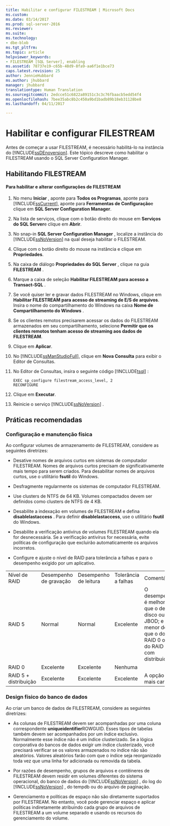 ```yaml
---
title: Habilitar e configurar FILESTREAM | Microsoft Docs
ms.custom: 
ms.date: 03/14/2017
ms.prod: sql-server-2016
ms.reviewer: 
ms.suite: 
ms.technology:
- dbe-blob
ms.tgt_pltfrm: 
ms.topic: article
helpviewer_keywords:
- FILESTREAM [SQL Server], enabling
ms.assetid: 78737e19-c65b-48d9-8fa9-aa6f1e1bce73
caps.latest.revision: 25
author: JennieHubbard
ms.author: jhubbard
manager: jhubbard
translationtype: Human Translation
ms.sourcegitcommit: 2edcce51c6822a89151c3c3c76fbaacb5edd54f4
ms.openlocfilehash: 7bee35abc8b2c450a9bd1badb89b18eb31128be8
ms.lasthandoff: 04/11/2017

---
```

# <a name="enable-and-configure-filestream"></a>Habilitar e configurar FILESTREAM
  Antes de começar a usar FILESTREAM, é necessário habilitá-lo na instância do [!INCLUDE[ssDEnoversion](../../includes/ssdenoversion-md.md)]. Este tópico descreve como habilitar o FILESTREAM usando o SQL Server Configuration Manager.  
  
##  <a name="enabling"></a> Habilitando FILESTREAM  
  
#### <a name="to-enable-and-change-filestream-settings"></a>Para habilitar e alterar configurações de FILESTREAM  
  
1.  No menu **Iniciar** , aponte para **Todos os Programas**, aponte para [!INCLUDE[ssCurrent](../../includes/sscurrent-md.md)], aponte para **Ferramentas de Configuração**e clique em **SQL Server Configuration Manager**.  
  
2.  Na lista de serviços, clique com o botão direito do mouse em **Serviços do SQL Server**e clique em **Abrir**.  
  
3.  No snap-in **SQL Server Configuration Manager** , localize a instância do [!INCLUDE[ssNoVersion](../../includes/ssnoversion-md.md)] na qual deseja habilitar o FILESTREAM.  
  
4.  Clique com o botão direito do mouse na instância e clique em **Propriedades**.  
  
5.  Na caixa de diálogo **Propriedades do SQL Server** , clique na guia **FILESTREAM** .  
  
6.  Marque a caixa de seleção **Habilitar FILESTREAM para acesso a Transact-SQL** .  
  
7.  Se você quiser ler e gravar dados FILESTREAM no Windows, clique em **Habilitar FILESTREAM para acesso de streaming de E/S de arquivos**. Insira o nome do compartilhamento do Windows na caixa **Nome de Compartilhamento do Windows** .  
  
8.  Se os clientes remotos precisarem acessar os dados do FILESTREAM armazenados em seu compartilhamento, selecione **Permitir que os clientes remotos tenham acesso de streaming aos dados de FILESTREAM**.  
  
9. Clique em **Aplicar**.  
  
10. No [!INCLUDE[ssManStudioFull](../../includes/ssmanstudiofull-md.md)], clique em **Nova Consulta** para exibir o Editor de Consultas.  
  
11. No Editor de Consultas, insira o seguinte código [!INCLUDE[tsql](../../includes/tsql-md.md)] :  
  
    ```tsql  
    EXEC sp_configure filestream_access_level, 2  
    RECONFIGURE  
    ```  
  
12. Clique em **Executar**.  
  
13. Reinicie o serviço [!INCLUDE[ssNoVersion](../../includes/ssnoversion-md.md)] .  
  
  
##  <a name="best"></a> Práticas recomendadas  
  
###  <a name="config"></a> Configuração e manutenção física  
 Ao configurar volumes de armazenamento de FILESTREAM, considere as seguintes diretrizes:  
  
-   Desative nomes de arquivos curtos em sistemas de computador FILESTREAM. Nomes de arquivos curtos precisam de significativamente mais tempo para serem criados. Para desabilitar nomes de arquivos curtos, use o utilitário **fsutil** do Windows.  
  
-   Desfragmente regularmente os sistemas de computador FILESTREAM.  
  
-   Use clusters de NTFS de 64 KB. Volumes compactados devem ser definidos como clusters de NTFS de 4 KB.  
  
-   Desabilite a indexação em volumes de FILESTREAM e defina **disablelastaccess** . Para definir **disablelastaccess**, use o utilitário **fsutil** do Windows.  
  
-   Desabilite a verificação antivírus de volumes FILESTREAM quando ela for desnecessária. Se a verificação antivírus for necessária, evite políticas de configuração que excluirão automaticamente os arquivos incorretos.  
  
-   Configure e ajuste o nível de RAID para tolerância a falhas e para o desempenho exigido por um aplicativo.  
  
||||||  
|-|-|-|-|-|  
|Nível de RAID|Desempenho de gravação|Desempenho de leitura|Tolerância a falhas|Comentários|  
|RAID 5|Normal|Normal|Excelente|O desempenho é melhor do que o de um disco ou JBOD; e menor do que o do RAID 0 ou do RAID 5 com distribuição.|  
|RAID 0|Excelente|Excelente|Nenhuma||  
|RAID 5 + distribuição|Excelente|Excelente|Excelente|A opção mais cara.|  
  
  
###  <a name="database"></a> Design físico do banco de dados  
 Ao criar um banco de dados de FILESTREAM, considere as seguintes diretrizes:  
  
-   As colunas de FILESTREAM devem ser acompanhadas por uma coluna correspondente **uniqueidentifier**ROWGUID. Esses tipos de tabelas também devem ser acompanhados por um índice exclusivo. Normalmente esse índice não é um índice clusterizado. Se a lógica corporativa do bancos de dados exigir um índice clusterizado, você precisará verificar se os valores armazenados no índice não são aleatórios. Valores aleatórios farão com que o índice seja reorganizado toda vez que uma linha for adicionada ou removida da tabela.  
  
-   Por razões de desempenho, grupos de arquivos e contêineres de FILESTREAM devem residir em volumes diferentes do sistema operacional, do banco de dados do [!INCLUDE[ssNoVersion](../../includes/ssnoversion-md.md)] , do log do [!INCLUDE[ssNoVersion](../../includes/ssnoversion-md.md)] , do tempdb ou do arquivo de paginação.  
  
-   Gerenciamento e políticas de espaço não são diretamente suportados por FILESTREAM. No entanto, você pode gerenciar espaço e aplicar políticas indiretamente atribuindo cada grupo de arquivos de FILESTREAM a um volume separado e usando os recursos do gerenciamento do volume.  
  
  
